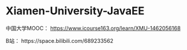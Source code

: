 # Xiamen-University-JavaEE

中国大学MOOC： https://www.icourse163.org/learn/XMU-1462056168

<p>
B站： https://space.bilibili.com/689233562

